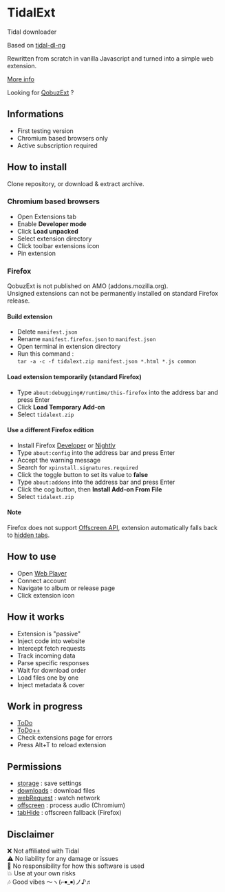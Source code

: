 # TidalExt

Tidal downloader  

Based on [tidal-dl-ng](https://github.com/exislow/tidal-dl-ng)  

Rewritten from scratch in vanilla Javascript and turned into a simple web extension.  

[More info](https://nicopr.fr/goodvibes)  

Looking for [QobuzExt](https://github.com/nicopowa/qobuzext) ?  

## Informations

- First testing version
- Chromium based browsers only
- Active subscription required

## How to install

Clone repository, or download & extract archive.  

### Chromium based browsers

- Open Extensions tab
- Enable **Developer mode**
- Click **Load unpacked**
- Select extension directory
- Click toolbar extensions icon
- Pin extension

### Firefox

QobuzExt is not published on AMO (addons.mozilla.org).  
Unsigned extensions can not be permanently installed on standard Firefox release.  

#### Build extension

- Delete `manifest.json`
- Rename `manifest.firefox.json` to `manifest.json`
- Open terminal in extension directory
- Run this command :  
	`tar -a -c -f tidalext.zip manifest.json *.html *.js common`

#### Load extension temporarily (standard Firefox)

- Type `about:debugging#/runtime/this-firefox` into the address bar and press Enter
- Click **Load Temporary Add-on**
- Select `tidalext.zip`

#### Use a different Firefox edition

- Install Firefox [Developer](https://firefox.com/download/all/desktop-developer/) or [Nightly](https://firefox.com/download/all/desktop-nightly/)
- Type `about:config` into the address bar and press Enter
- Accept the warning message
- Search for `xpinstall.signatures.required`
- Click the toggle button to set its value to **false**
- Type `about:addons` into the address bar and press Enter
- Click the cog button, then **Install Add-on From File**
- Select `tidalext.zip`


#### Note

Firefox does not support [Offscreen API](https://developer.chrome.com/docs/extensions/reference/api/offscreen), extension automatically falls back to [hidden tabs](https://developer.mozilla.org/docs/Mozilla/Add-ons/WebExtensions/API/tabs/hide).

## How to use

- Open [Web Player](https://tidal.com)
- Connect account
- Navigate to album or release page
- Click extension icon


## How it works

- Extension is "passive"
- Inject code into website
- Intercept fetch requests
- Track incoming data
- Parse specific responses
- Wait for download order
- Load files one by one
- Inject metadata & cover


## Work in progress

- [ToDo](notes.md)
- [ToDo++](common/notes.md)
- Check extensions page for errors
- Press Alt+T to reload extension


## Permissions

- [storage](https://developer.chrome.com/docs/extensions/reference/api/storage) : save settings
- [downloads](https://developer.chrome.com/docs/extensions/reference/api/downloads) : download files
- [webRequest](https://developer.chrome.com/docs/extensions/reference/api/webRequest) : watch network
- [offscreen](https://developer.chrome.com/docs/extensions/reference/api/offscreen) : process audio (Chromium)
- [tabHide](https://developer.mozilla.org/en-US/docs/Mozilla/Add-ons/WebExtensions/API/tabs/hide) : offscreen fallback (Firefox)


## Disclaimer

❌ Not affiliated with Tidal  
⚠️ No liability for any damage or issues  
🚫 No responsibility for how this software is used  
💥 Use at your own risks  
🎶 Good vibes 〜ヽ(⌐￭_￭)ノ♪♬  